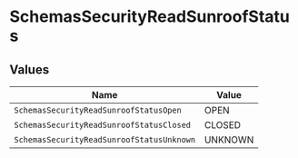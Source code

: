 # SchemasSecurityReadSunroofStatus


## Values

| Name                                      | Value                                     |
| ----------------------------------------- | ----------------------------------------- |
| `SchemasSecurityReadSunroofStatusOpen`    | OPEN                                      |
| `SchemasSecurityReadSunroofStatusClosed`  | CLOSED                                    |
| `SchemasSecurityReadSunroofStatusUnknown` | UNKNOWN                                   |